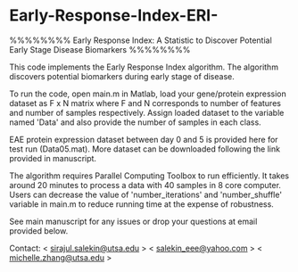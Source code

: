 # Early-Response-Index-ERI-

%%%%%%%% Early Response Index: A Statistic to Discover Potential Early Stage Disease Biomarkers  %%%%%%%%

This code implements the Early Response Index algorithm. The algorithm discovers potential biomarkers during early stage of disease.

To run the code, open main.m in Matlab, load your gene/protein expression dataset as F x N matrix where F and N corresponds to number of features and number of samples respectively. Assign loaded dataset to the variable named 'Data' and also provide the number of samples in each class.

EAE protein expression dataset between day 0 and 5 is provided here for test run (Data05.mat). More dataset can be downloaded following the link provided in manuscript. 

The algorithm requires Parallel Computing Toolbox to run efficiently. It takes around 20 minutes to process a data with 40 samples in 8 core computer. Users can decrease the value of 'number_iterations' and 'number_shuffle' variable in main.m to reduce running time at the expense of robustness.
 
See main manuscript for any issues or drop your questions at email provided below.

Contact: < sirajul.salekin@utsa.edu >	< salekin_eee@yahoo.com >	< michelle.zhang@utsa.edu >
